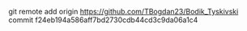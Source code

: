 git remote add origin https://github.com/TBogdan23/Bodik_Tyskivski
commit f24eb194a586aff7bd2730cdb44cd3c9da06a1c4